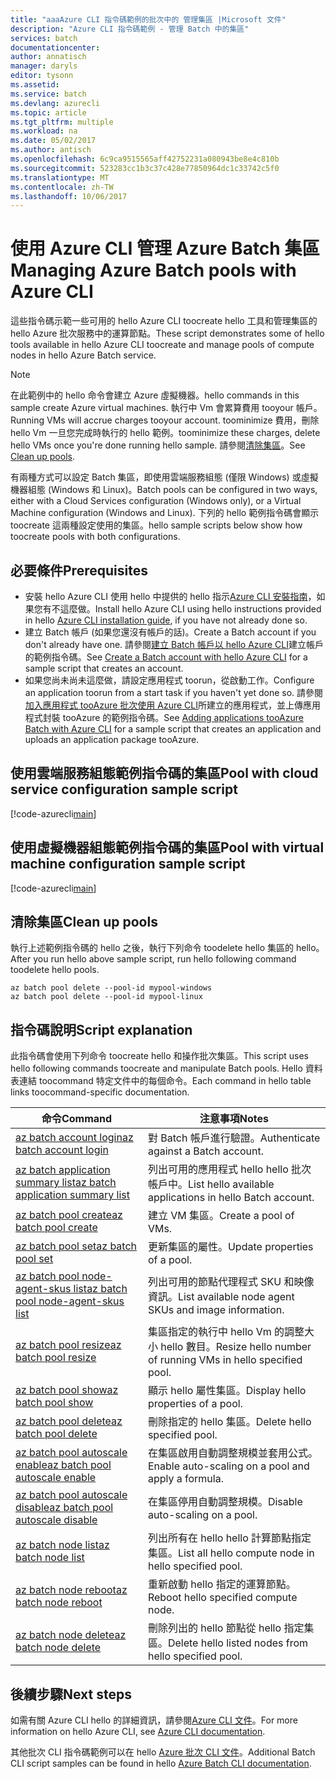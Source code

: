 ```yaml
---
title: "aaaAzure CLI 指令碼範例的批次中的 管理集區 |Microsoft 文件"
description: "Azure CLI 指令碼範例 - 管理 Batch 中的集區"
services: batch
documentationcenter: 
author: annatisch
manager: daryls
editor: tysonn
ms.assetid: 
ms.service: batch
ms.devlang: azurecli
ms.topic: article
ms.tgt_pltfrm: multiple
ms.workload: na
ms.date: 05/02/2017
ms.author: antisch
ms.openlocfilehash: 6c9ca9515565aff42752231a080943be8e4c810b
ms.sourcegitcommit: 523283cc1b3c37c428e77850964dc1c33742c5f0
ms.translationtype: MT
ms.contentlocale: zh-TW
ms.lasthandoff: 10/06/2017
---
```

# <a name="managing-azure-batch-pools-with-azure-cli"></a><span data-ttu-id="be5b7-103">使用 Azure CLI 管理 Azure Batch 集區</span><span class="sxs-lookup"><span data-stu-id="be5b7-103">Managing Azure Batch pools with Azure CLI</span></span>

<span data-ttu-id="be5b7-104">這些指令碼示範一些可用的 hello Azure CLI toocreate hello 工具和管理集區的 hello Azure 批次服務中的運算節點。</span><span class="sxs-lookup"><span data-stu-id="be5b7-104">These script demonstrates some of hello tools available in hello Azure CLI toocreate and manage pools of compute nodes in hello Azure Batch service.</span></span>

> [!NOTE]
> <span data-ttu-id="be5b7-105">在此範例中的 hello 命令會建立 Azure 虛擬機器。</span><span class="sxs-lookup"><span data-stu-id="be5b7-105">hello commands in this sample create Azure virtual machines.</span></span> <span data-ttu-id="be5b7-106">執行中 Vm 會累算費用 tooyour 帳戶。</span><span class="sxs-lookup"><span data-stu-id="be5b7-106">Running VMs will accrue charges tooyour account.</span></span> <span data-ttu-id="be5b7-107">toominimize 費用，刪除 hello Vm 一旦您完成時執行的 hello 範例。</span><span class="sxs-lookup"><span data-stu-id="be5b7-107">toominimize these charges, delete hello VMs once you're done running hello sample.</span></span> <span data-ttu-id="be5b7-108">請參閱[清除集區](#clean-up-pools)。</span><span class="sxs-lookup"><span data-stu-id="be5b7-108">See [Clean up pools](#clean-up-pools).</span></span>

<span data-ttu-id="be5b7-109">有兩種方式可以設定 Batch 集區，即使用雲端服務組態 (僅限 Windows) 或虛擬機器組態 (Windows 和 Linux)。</span><span class="sxs-lookup"><span data-stu-id="be5b7-109">Batch pools can be configured in two ways, either with a Cloud Services configuration (Windows only), or a Virtual Machine configuration (Windows and Linux).</span></span> <span data-ttu-id="be5b7-110">下列的 hello 範例指令碼會顯示 toocreate 這兩種設定使用的集區。</span><span class="sxs-lookup"><span data-stu-id="be5b7-110">hello sample scripts below show how toocreate pools with both configurations.</span></span>

## <a name="prerequisites"></a><span data-ttu-id="be5b7-111">必要條件</span><span class="sxs-lookup"><span data-stu-id="be5b7-111">Prerequisites</span></span>

- <span data-ttu-id="be5b7-112">安裝 hello Azure CLI 使用 hello 中提供的 hello 指示[Azure CLI 安裝指南](https://docs.microsoft.com/cli/azure/install-azure-cli)，如果您有不這麼做。</span><span class="sxs-lookup"><span data-stu-id="be5b7-112">Install hello Azure CLI using hello instructions provided in hello [Azure CLI installation guide](https://docs.microsoft.com/cli/azure/install-azure-cli), if you have not already done so.</span></span>
- <span data-ttu-id="be5b7-113">建立 Batch 帳戶 (如果您還沒有帳戶的話)。</span><span class="sxs-lookup"><span data-stu-id="be5b7-113">Create a Batch account if you don't already have one.</span></span> <span data-ttu-id="be5b7-114">請參閱[建立 Batch 帳戶以 hello Azure CLI](https://docs.microsoft.com/azure/batch/scripts/batch-cli-sample-create-account)建立帳戶的範例指令碼。</span><span class="sxs-lookup"><span data-stu-id="be5b7-114">See [Create a Batch account with hello Azure CLI](https://docs.microsoft.com/azure/batch/scripts/batch-cli-sample-create-account) for a sample script that creates an account.</span></span>
- <span data-ttu-id="be5b7-115">如果您尚未尚未這麼做，請設定應用程式 toorun，從啟動工作。</span><span class="sxs-lookup"><span data-stu-id="be5b7-115">Configure an application toorun from a start task if you haven't yet done so.</span></span> <span data-ttu-id="be5b7-116">請參閱[加入應用程式 tooAzure 批次使用 Azure CLI](https://docs.microsoft.com/azure/batch/scripts/batch-cli-sample-add-application)所建立的應用程式，並上傳應用程式封裝 tooAzure 的範例指令碼。</span><span class="sxs-lookup"><span data-stu-id="be5b7-116">See [Adding applications tooAzure Batch with Azure CLI](https://docs.microsoft.com/azure/batch/scripts/batch-cli-sample-add-application) for a sample script that creates an application and uploads an application package tooAzure.</span></span>

## <a name="pool-with-cloud-service-configuration-sample-script"></a><span data-ttu-id="be5b7-117">使用雲端服務組態範例指令碼的集區</span><span class="sxs-lookup"><span data-stu-id="be5b7-117">Pool with cloud service configuration sample script</span></span>

[!code-azurecli[main](../../../cli_scripts/batch/manage-pool/manage-pool-windows.sh "Manage Cloud Services Pools")]

## <a name="pool-with-virtual-machine-configuration-sample-script"></a><span data-ttu-id="be5b7-118">使用虛擬機器組態範例指令碼的集區</span><span class="sxs-lookup"><span data-stu-id="be5b7-118">Pool with virtual machine configuration sample script</span></span>

[!code-azurecli[main](../../../cli_scripts/batch/manage-pool/manage-pool-linux.sh "Manage Virtual Machine Pools")]

## <a name="clean-up-pools"></a><span data-ttu-id="be5b7-119">清除集區</span><span class="sxs-lookup"><span data-stu-id="be5b7-119">Clean up pools</span></span>

<span data-ttu-id="be5b7-120">執行上述範例指令碼的 hello 之後，執行下列命令 toodelete hello 集區的 hello。</span><span class="sxs-lookup"><span data-stu-id="be5b7-120">After you run hello above sample script, run hello following command toodelete hello pools.</span></span>
```azurecli
az batch pool delete --pool-id mypool-windows
az batch pool delete --pool-id mypool-linux
```

## <a name="script-explanation"></a><span data-ttu-id="be5b7-121">指令碼說明</span><span class="sxs-lookup"><span data-stu-id="be5b7-121">Script explanation</span></span>

<span data-ttu-id="be5b7-122">此指令碼會使用下列命令 toocreate hello 和操作批次集區。</span><span class="sxs-lookup"><span data-stu-id="be5b7-122">This script uses hello following commands toocreate and manipulate Batch pools.</span></span>
<span data-ttu-id="be5b7-123">Hello 資料表連結 toocommand 特定文件中的每個命令。</span><span class="sxs-lookup"><span data-stu-id="be5b7-123">Each command in hello table links toocommand-specific documentation.</span></span>

| <span data-ttu-id="be5b7-124">命令</span><span class="sxs-lookup"><span data-stu-id="be5b7-124">Command</span></span> | <span data-ttu-id="be5b7-125">注意事項</span><span class="sxs-lookup"><span data-stu-id="be5b7-125">Notes</span></span> |
|---|---|
| [<span data-ttu-id="be5b7-126">az batch account login</span><span class="sxs-lookup"><span data-stu-id="be5b7-126">az batch account login</span></span>](https://docs.microsoft.com/cli/azure/batch/account#login) | <span data-ttu-id="be5b7-127">對 Batch 帳戶進行驗證。</span><span class="sxs-lookup"><span data-stu-id="be5b7-127">Authenticate against a Batch account.</span></span>  |
| [<span data-ttu-id="be5b7-128">az batch application summary list</span><span class="sxs-lookup"><span data-stu-id="be5b7-128">az batch application summary list</span></span>](https://docs.microsoft.com/cli/azure/batch/application/summary#list) | <span data-ttu-id="be5b7-129">列出可用的應用程式 hello hello 批次帳戶中。</span><span class="sxs-lookup"><span data-stu-id="be5b7-129">List hello available applications in hello Batch account.</span></span>  |
| [<span data-ttu-id="be5b7-130">az batch pool create</span><span class="sxs-lookup"><span data-stu-id="be5b7-130">az batch pool create</span></span>](https://docs.microsoft.com/cli/azure/batch/pool#create) | <span data-ttu-id="be5b7-131">建立 VM 集區。</span><span class="sxs-lookup"><span data-stu-id="be5b7-131">Create a pool of VMs.</span></span>  |
| [<span data-ttu-id="be5b7-132">az batch pool set</span><span class="sxs-lookup"><span data-stu-id="be5b7-132">az batch pool set</span></span>](https://docs.microsoft.com/cli/azure/batch/pool#set) | <span data-ttu-id="be5b7-133">更新集區的屬性。</span><span class="sxs-lookup"><span data-stu-id="be5b7-133">Update properties of a pool.</span></span>  |
| [<span data-ttu-id="be5b7-134">az batch pool node-agent-skus list</span><span class="sxs-lookup"><span data-stu-id="be5b7-134">az batch pool node-agent-skus list</span></span>](https://docs.microsoft.com/cli/azure/batch/pool/node-agent-skus#list) | <span data-ttu-id="be5b7-135">列出可用的節點代理程式 SKU 和映像資訊。</span><span class="sxs-lookup"><span data-stu-id="be5b7-135">List available node agent SKUs and image information.</span></span>  |
| [<span data-ttu-id="be5b7-136">az batch pool resize</span><span class="sxs-lookup"><span data-stu-id="be5b7-136">az batch pool resize</span></span>](https://docs.microsoft.com/cli/azure/batch/pool#resize) | <span data-ttu-id="be5b7-137">集區指定的執行中 hello Vm 的調整大小 hello 數目。</span><span class="sxs-lookup"><span data-stu-id="be5b7-137">Resize hello number of running VMs in hello specified pool.</span></span>  |
| [<span data-ttu-id="be5b7-138">az batch pool show</span><span class="sxs-lookup"><span data-stu-id="be5b7-138">az batch pool show</span></span>](https://docs.microsoft.com/cli/azure/batch/pool#show) | <span data-ttu-id="be5b7-139">顯示 hello 屬性集區。</span><span class="sxs-lookup"><span data-stu-id="be5b7-139">Display hello properties of a pool.</span></span>  |
| [<span data-ttu-id="be5b7-140">az batch pool delete</span><span class="sxs-lookup"><span data-stu-id="be5b7-140">az batch pool delete</span></span>](https://docs.microsoft.com/cli/azure/batch/pool#delete) | <span data-ttu-id="be5b7-141">刪除指定的 hello 集區。</span><span class="sxs-lookup"><span data-stu-id="be5b7-141">Delete hello specified pool.</span></span>  |
| [<span data-ttu-id="be5b7-142">az batch pool autoscale enable</span><span class="sxs-lookup"><span data-stu-id="be5b7-142">az batch pool autoscale enable</span></span>](https://docs.microsoft.com/cli/azure/batch/pool/autoscale#enable) | <span data-ttu-id="be5b7-143">在集區啟用自動調整規模並套用公式。</span><span class="sxs-lookup"><span data-stu-id="be5b7-143">Enable auto-scaling on a pool and apply a formula.</span></span>  |
| [<span data-ttu-id="be5b7-144">az batch pool autoscale disable</span><span class="sxs-lookup"><span data-stu-id="be5b7-144">az batch pool autoscale disable</span></span>](https://docs.microsoft.com/cli/azure/batch/pool/autoscale#disable) | <span data-ttu-id="be5b7-145">在集區停用自動調整規模。</span><span class="sxs-lookup"><span data-stu-id="be5b7-145">Disable auto-scaling on a pool.</span></span>  |
| [<span data-ttu-id="be5b7-146">az batch node list</span><span class="sxs-lookup"><span data-stu-id="be5b7-146">az batch node list</span></span>](https://docs.microsoft.com/cli/azure/batch/node#list) | <span data-ttu-id="be5b7-147">列出所有在 hello hello 計算節點指定集區。</span><span class="sxs-lookup"><span data-stu-id="be5b7-147">List all hello compute node in hello specified pool.</span></span>  |
| [<span data-ttu-id="be5b7-148">az batch node reboot</span><span class="sxs-lookup"><span data-stu-id="be5b7-148">az batch node reboot</span></span>](https://docs.microsoft.com/cli/azure/batch/node#reboot) | <span data-ttu-id="be5b7-149">重新啟動 hello 指定的運算節點。</span><span class="sxs-lookup"><span data-stu-id="be5b7-149">Reboot hello specified compute node.</span></span>  |
| [<span data-ttu-id="be5b7-150">az batch node delete</span><span class="sxs-lookup"><span data-stu-id="be5b7-150">az batch node delete</span></span>](https://docs.microsoft.com/cli/azure/batch/node#delete) | <span data-ttu-id="be5b7-151">刪除列出的 hello 節點從 hello 指定集區。</span><span class="sxs-lookup"><span data-stu-id="be5b7-151">Delete hello listed nodes from hello specified pool.</span></span>  |

## <a name="next-steps"></a><span data-ttu-id="be5b7-152">後續步驟</span><span class="sxs-lookup"><span data-stu-id="be5b7-152">Next steps</span></span>

<span data-ttu-id="be5b7-153">如需有關 Azure CLI hello 的詳細資訊，請參閱[Azure CLI 文件](https://docs.microsoft.com/cli/azure/overview)。</span><span class="sxs-lookup"><span data-stu-id="be5b7-153">For more information on hello Azure CLI, see [Azure CLI documentation](https://docs.microsoft.com/cli/azure/overview).</span></span>

<span data-ttu-id="be5b7-154">其他批次 CLI 指令碼範例可以在 hello [Azure 批次 CLI 文件](../batch-cli-samples.md)。</span><span class="sxs-lookup"><span data-stu-id="be5b7-154">Additional Batch CLI script samples can be found in hello [Azure Batch CLI documentation](../batch-cli-samples.md).</span></span>

